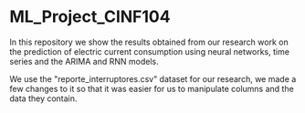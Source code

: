 # ML_Project_CINF104

In this repository we show the results obtained from our research work on the prediction of electric current consumption using neural networks, time series and the ARIMA and RNN models.

We use the "reporte_interruptores.csv" dataset for our research, we made a few changes to it so that it was easier for us to manipulate columns and the data they contain.

